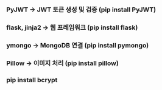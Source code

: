 


### PyJWT → JWT 토큰 생성 및 검증 (pip install PyJWT)
### flask,  jinja2 → 웹 프레임워크 (pip install flask)
### ymongo → MongoDB 연결 (pip install pymongo)
### Pillow → 이미지 처리 (pip install pillow)
### pip install bcrypt
